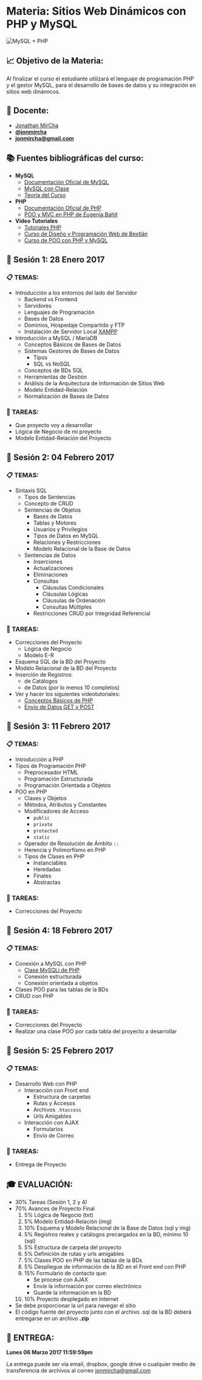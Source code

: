 # Materia: Sitios Web Dinámicos con PHP y MySQL

![MySQL + PHP](http://bextlan.com/img/para-cursos/poo-php-mysql.jpg)

## :chart_with_upwards_trend: Objetivo de la Materia:

Al finalizar el curso el estudiante utilizará el lenguaje de programación PHP y el gestor MySQL, para el desarrollo de bases de datos y su integración en sitios web dinámicos.

## :bow: Docente:

* [Jonathan MirCha](http://jonmircha.com)
* **[@jonmircha](https://twitter.com/jonmircha)**
* **[jonmircha@gmail.com](mailto:jonmircha@gmail.com)**

## :books: Fuentes bibliográficas del curso:

* **MySQL**
	* [Documentación Oficial de MySQL](http://dev.mysql.com/doc/)
	* [MySQL con Clase](http://mysql.conclase.net/curso/index.php)
	* [Teoría del Curso](./teoria-mysql.md)
* **PHP**
	* [Documentación Oficial de PHP](http://php.net/manual/es/)
	* [POO y MVC en PHP de Eugenia Bahit](http://www.etnassoft.com/biblioteca/poo-y-mvc-en-php/)
* **Video Tutoriales**
	* [Tutoriales PHP](http://bextlan.com/tutoriales/php/)
	* [Curso de Diseño y Programación Web de Bextlán](http://bextlan.com/cursos/web/)
	* [Curso de POO con PHP y MySQL](http://bextlan.com/cursos/poo-php-mysql/)


## :school: Sesión 1: 28 Enero 2017

### :clipboard: TEMAS:

* Introducción a los entornos del lado del Servidor
	* Backend vs Frontend
	* Servidores
	* Lenguajes de Programación
	* Bases de Datos
	* Dominios, Hospedaje Compartido y FTP
	* Instalación de Servidor Local [XAMPP](https://www.apachefriends.org/es/index.html)
* Introducción a MySQL / MariaDB
	* Conceptos Básicos de Bases de Datos
	* Sistemas Gestores de Bases de Datos
		* Tipos
		* SQL vs NoSQL
	* Conceptos de BDs SQL
	* Herramientas de Gestión
	* Análisis de la Arquitectura de Información de Sitios Web
	* Modelo Entidad-Relación
	* Normalización de Bases de Datos

### :pencil: TAREAS:

* Que proyecto voy a desarrollar
* Lógica de Negocio de mi proyecto
* Modelo Entidad-Relación del Proyecto


## :school: Sesión 2: 04 Febrero 2017

### :clipboard: TEMAS:

* Sintaxis SQL
	* Tipos de Sentencias
	* Concepto de CRUD
	* Sentencias de Objetos
		* Bases de Datos
		* Tablas y Motores
		* Usuarios y Privilegios
		* Tipos de Datos en MySQL
		* Relaciones y Restricciones
		* Modelo Relacional de la Base de Datos
	* Sentencias de Datos
		* Inserciones
		* Actualizaciones
		* Eliminaciones
		* Consultas
			* Cláusulas Condicionales
			* Cláusulas Lógicas
			* Cláusulas de Ordenación
			* Consultas Múltiples
		* Restricciones CRUD por Integridad Referencial

### :pencil: TAREAS:

* Correcciones del Proyecto
	* Lógica de Negocio
	* Modelo E-R
* Esquema SQL de la BD del Proyecto
* Modelo Relacional de la BD del Proyecto
* Inserción de Registros:
	* de Catálogos
	* de Datos (por lo menos 10 completos)
* Ver y hacer los siguientes videotutoriales:
	* [Conceptos Básicos de PHP](https://www.youtube.com/watch?v=9VyLJy6tNgI&index=2&list=PL469D93BF3AE1F84F)	
	* [Envío de Datos GET y POST](https://www.youtube.com/watch?v=uxi5zaqs_yc&index=3&list=PL469D93BF3AE1F84F)


## :school: Sesión 3: 11 Febrero 2017

### :clipboard: TEMAS:

* Introducción a PHP
* Tipos de Programación PHP
	* Preprocesador HTML
	* Programación Estructurada
	* Programación Orientada a Objetos
* POO en PHP
	* Clases y Objetos
	* Métodos, Atributos y Constantes
	* Modificadores de Acceso
		* `public`
		* `private`
		* `protected`
		* `static`
	* Operador de Resolución de Ámbito `::`
	* Herencia y Polimorfismo en PHP
	* Tipos de Clases en PHP
		* Instanciables
		* Heredadas
		* Finales
		* Abstractas

### :pencil: TAREAS:

* Correcciones del Proyecto


## :school: Sesión 4: 18 Febrero 2017

### :clipboard: TEMAS:

* Conexión a MySQL con PHP
	* [Clase MySQLi de PHP](http://php.net/manual/es/class.mysqli.php)
	* Conexión estructurada
	* Conexión orientada a objetos
* Clases POO para las tablas de la BDs
* CRUD con PHP

### :pencil: TAREAS:

* Correcciones del Proyecto
* Realizar una clase POO por cada tabla del proyecto a desarrollar


## :school: Sesión 5: 25 Febrero 2017

### :clipboard: TEMAS:

* Desarrollo Web con PHP
	* Interacción con Front end
		* Estructura de carpetas
		* Rutas y Accesos
		* Archivos `.htaccess`
		* Urls Amigables
	* Interacción con AJAX
		* Formularios
		* Envío de Correo

### :pencil: TAREAS:

* Entrega de Proyecto


## :mortar_board: EVALUACIÓN:

* 30% Tareas (Sesión 1, 2 y 4)
* 70% Avances de Proyecto Final
	1. 5% Lógica de Negocio (txt)
	1. 5% Modelo Entidad-Relación (img)
	1. 10% Esquema y Modelo Relacional de la Base de Datos (sql y img)
	1. 5% Registros reales y catálogos precargados en la BD, mínimo 10 (sql)
	1. 5% Estructura de carpeta del proyecto
	1. 5% Definición de rutas y urls amigables
	1. 5%  Clases POO en PHP de las tablas de la BDs
	1. 5% Despliegue de información de la BD en el Front end con PHP
	1. 15% Formulario de contacto que: 
		* Se procese con AJAX
		* Envíe la información por correo electrónico
		* Guarde la información en la BD
	1. 10% Proyecto desplegado en Internet
* Se debe proporcionar la url para navegar el sitio
* El código fuente del proyecto junto con el archivo .sql de la BD deberá entregarse en un archivo **.zip**


## :date: ENTREGA:

**Lunes 06 Marzo 2017 11:59:59pm**

La entrega puede ser vía email, dropbox, google drive o cualquier medio de transferencia de archivos al correo jonmircha@gmail.com
